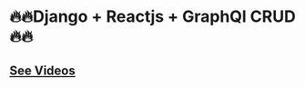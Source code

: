 # 🔥🔥Django + Reactjs + GraphQl CRUD🔥🔥

<!-- ### [🔥🔥Part - 0 -  ]() -->

## [See Videos](https://www.youtube.com/playlist?list=PLsC9YeVUTz3-YuHLkA2Kx5TqaPEHioldV)
